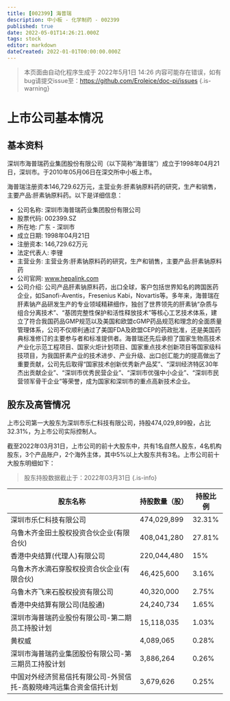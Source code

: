 ```yaml
---
title: [002399] 海普瑞
description: 中小板 - 化学制药 - 002399
published: true
date: 2022-05-01T14:26:21.000Z
tags: stock
editor: markdown
dateCreated: 2022-01-01T00:00:00.000Z
---
```


> 本页面由自动化程序生成于 2022年5月1日 14:26
> 内容可能存在错误，如有bug请提交issue至：https://github.com/Eroleice/doc-pi/issues
{.is-warning}

# 上市公司基本情况

## 基本资料

深圳市海普瑞药业集团股份有限公司（以下简称“海普瑞”）成立于1998年04月21日，深圳市。于2010年05月06日在深交所中小板上市。

海普瑞注册资本146,729.62万元，主营业务:肝素钠原料药的研究，生产和销售，主要产品:肝素钠原料药。以下是详细信息：

- 公司名称: 深圳市海普瑞药业集团股份有限公司
- 股票代码: 002399.SZ
- 所在地: 广东 - 深圳市
- 成立日期: 1998年04月21日
- 注册资本: 146,729.62万元
- 法定代表人: 李锂
- 主营业务: 主营业务:肝素钠原料药的研究，生产和销售，主要产品:肝素钠原料药
- 公司官网: www.hepalink.com
- 公司介绍: 公司产品肝素钠原料药，出口全球，客户包括世界知名的跨国医药企业，如Sanofi-Aventis，Fresenius Kabi，Novartis等。多年来，海普瑞在肝素钠产品研发生产的专业领域精耕细作，独创了世界领先的肝素钠“杂质与组合分离技术”、“基团完整性保护和活性释放技术”等核心工艺技术体系，建立了符合我国药品GMP规范以及美国和欧盟cGMP药品规范和理念的全面质量管理体系，公司不仅顺利通过了美国FDA及欧盟CEP的药政批准，还是美国药典标准修订的主要参与者和标准提供者。海普瑞还先后承担了国家生物高技术产业化示范工程项目、国家火炬计划项目、国家重点技术创新项目等国家级科技项目，为我国肝素产业的技术进步、产业升级、出口创汇能力的提高做出了重要贡献，公司先后取得“国家技术创新优秀新产品奖”、“深圳经济特区30年杰出贡献企业”、“深圳市优秀民营企业”、“深圳市优强中小企业”、“深圳市民营领军骨干企业”等荣誉，成为国家和深圳市的重点高新技术企业。


## 股东及高管情况

上市公司第一大股东为深圳市乐仁科技有限公司，持股474,029,899股，占比32.31%，为上市公司实际控制人。

截至2022年03月31日，上市公司的前十大股东中，共有1名自然人股东，4名机构股东，3个产品账户，2个海外主体，其中5%以上大股东共有3名。上市公司前十大股东明细如下：

> 股东持股数据截止于：2022年03月31日
{.is-info}

| 股东名称 | 持股数量（股） | 持股比例 |
| --- | --- | --- |
| 深圳市乐仁科技有限公司 | 474,029,899 | 32.31% |
| 乌鲁木齐金田土股权投资合伙企业(有限合伙) | 408,041,280 | 27.81% |
| 香港中央结算(代理人)有限公司 | 220,044,480 | 15% |
| 乌鲁木齐水滴石穿股权投资合伙企业(有限合伙) | 46,425,600 | 3.16% |
| 乌鲁木齐飞来石股权投资有限公司 | 40,320,000 | 2.75% |
| 香港中央结算有限公司(陆股通) | 24,240,734 | 1.65% |
| 深圳市海普瑞药业股份有限公司-第二期员工持股计划 | 15,118,035 | 1.03% |
| 黄权威 | 4,089,065 | 0.28% |
| 深圳市海普瑞药业集团股份有限公司-第三期员工持股计划 | 3,886,264 | 0.26% |
| 中国对外经济贸易信托有限公司-外贸信托-高毅晓峰鸿远集合资金信托计划 | 3,679,626 | 0.25% |




